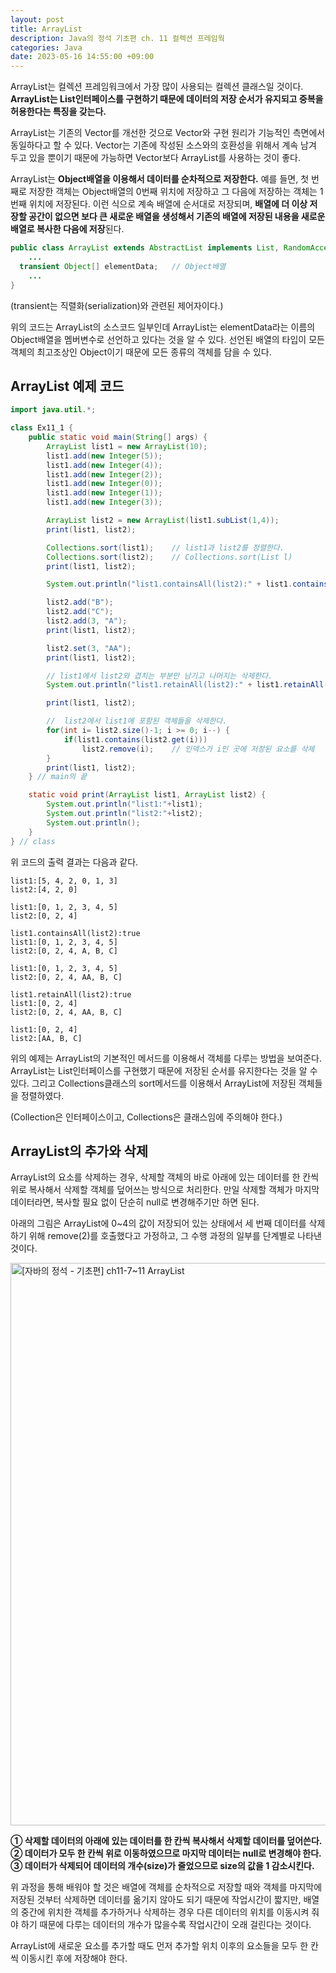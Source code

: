 ```yaml
---
layout: post
title: ArrayList
description: Java의 정석 기초편 ch. 11 컬렉션 프레임웍
categories: Java
date: 2023-05-16 14:55:00 +09:00
---
```

ArrayList는 컬렉션 프레임워크에서 가장 많이 사용되는 컬렉션 클래스일 것이다. **ArrayList는 List인터페이스를 구현하기 때문에 데이터의 저장 순서가 유지되고 중복을 허용한다는 특징을 갖는다.**

ArrayList는 기존의 Vector를 개선한 것으로 Vector와 구현 원리가 기능적인 측면에서 동일하다고 할 수 있다. Vector는 기존에 작성된 소스와의 호환성을 위해서 계속 남겨 두고 있을 뿐이기 때문에 가능하면 Vector보다 ArrayList를 사용하는 것이 좋다. 

ArrayList는 **Object배열을 이용해서 데이터를 순차적으로 저장한다.** 예를 들면, 첫 번째로 저장한 객체는 Object배열의 0번째 위치에 저장하고 그 다음에 저장하는 객체는 1번째 위치에 저장된다. 이런 식으로 계속 배열에 순서대로 저장되며, **배열에 더 이상 저장할 공간이 없으면 보다 큰 새로운 배열을 생성해서 기존의 배열에 저장된 내용을 새로운 배열로 복사한 다음에 저장**된다. 

```java
public class ArrayList extends AbstractList implements List, RandomAccess, Cloneable, java.io.Serializable {
    ...
  transient Object[] elementData;   // Object배열
    ...
}
```

(transient는 직렬화(serialization)와 관련된 제어자이다.)

위의 코드는 ArrayList의 소스코드 일부인데 ArrayList는 elementData라는 이름의 Object배열을 멤버변수로 선언하고 있다는 것을 알 수 있다. 선언된 배열의 타입이 모든 객체의 최고조상인 Object이기 때문에 모든 종류의 객체를 담을 수 있다.


## ArrayList 예제 코드

```java
import java.util.*;

class Ex11_1 {
	public static void main(String[] args) {
		ArrayList list1 = new ArrayList(10);
		list1.add(new Integer(5));
		list1.add(new Integer(4));
		list1.add(new Integer(2));
		list1.add(new Integer(0));
		list1.add(new Integer(1));
		list1.add(new Integer(3));

		ArrayList list2 = new ArrayList(list1.subList(1,4)); 
		print(list1, list2);

		Collections.sort(list1);	// list1과 list2를 정렬한다.
		Collections.sort(list2);	// Collections.sort(List l)
		print(list1, list2);

		System.out.println("list1.containsAll(list2):" + list1.containsAll(list2));

		list2.add("B");
		list2.add("C");
		list2.add(3, "A");
		print(list1, list2);

		list2.set(3, "AA");
		print(list1, list2);

		// list1에서 list2와 겹치는 부분만 남기고 나머지는 삭제한다. 
		System.out.println("list1.retainAll(list2):" + list1.retainAll(list2));

		print(list1, list2);

		//  list2에서 list1에 포함된 객체들을 삭제한다. 
		for(int i= list2.size()-1; i >= 0; i--) {
			if(list1.contains(list2.get(i)))
				list2.remove(i);	// 인덱스가 i인 곳에 저장된 요소를 삭제 
		}
		print(list1, list2);
	} // main의 끝 

	static void print(ArrayList list1, ArrayList list2) {
		System.out.println("list1:"+list1);
		System.out.println("list2:"+list2);
		System.out.println();		
	}
} // class
```

위 코드의 출력 결과는 다음과 같다.

```
list1:[5, 4, 2, 0, 1, 3]
list2:[4, 2, 0]

list1:[0, 1, 2, 3, 4, 5]
list2:[0, 2, 4]

list1.containsAll(list2):true
list1:[0, 1, 2, 3, 4, 5]
list2:[0, 2, 4, A, B, C]

list1:[0, 1, 2, 3, 4, 5]
list2:[0, 2, 4, AA, B, C]

list1.retainAll(list2):true
list1:[0, 2, 4]
list2:[0, 2, 4, AA, B, C]

list1:[0, 2, 4]
list2:[AA, B, C]
```

위의 예제는 ArrayList의 기본적인 메서드를 이용해서 객체를 다루는 방법을 보여준다. ArrayList는 List인터페이스를 구현했기 때문에 저장된 순서를 유지한다는 것을 알 수 있다. 그리고 Collections클래스의 sort메서드를 이용해서 ArrayList에 저장된 객체들을 정렬하였다.

(Collection은 인터페이스이고, Collections은 클래스임에 주의해야 한다.)


## ArrayList의 추가와 삭제

ArrayList의 요소를 삭제하는 경우, 삭제할 객체의 바로 아래에 있는 데이터를 한 칸씩 위로 복사해서 삭제할 객체를 덮어쓰는 방식으로 처리한다. 만일 삭제할 객체가 마지막 데이터라면, 복사할 필요 없이 단순히 null로 변경해주기만 하면 된다.

아래의 그림은 ArrayList에 0~4의 값이 저장되어 있는 상태에서 세 번째 데이터를 삭제하기 위해 remove(2)를 호출했다고 가정하고, 그 수행 과정의 일부를 단계별로 나타낸 것이다.

<img width="900" alt="[자바의 정석 - 기초편] ch11-7~11 ArrayList" title="[자바의 정석 - 기초편] ch11-7~11 ArrayList" src="https://github.com/johnkdk609/johnkdk609.github.io/assets/88493727/b5917b9c-6972-4932-8514-7acbb472bb72">

**① 삭제할 데이터의 아래에 있는 데이터를 한 칸씩 복사해서 삭제할 데이터를 덮어쓴다.**\
**② 데이터가 모두 한 칸씩 위로 이동하였으므로 마지막 데이터는 null로 변경해야 한다.**\
**③ 데이터가 삭제되어 데이터의 개수(size)가 줄었으므로 size의 값을 1 감소시킨다.**

위 과정을 통해 배워야 할 것은 배열에 객체를 순차적으로 저장할 때와 객체를 마지막에 저장된 것부터 삭제하면 데이터를 옮기지 않아도 되기 때문에 작업시간이 짧지만, 배열의 중간에 위치한 객체를 추가하거나 삭제하는 경우 다른 데이터의 위치를 이동시켜 줘야 하기 때문에 다루는 데이터의 개수가 많을수록 작업시간이 오래 걸린다는 것이다. 

ArrayList에 새로운 요소를 추가할 때도 먼저 추가할 위치 이후의 요소들을 모두 한 칸씩 이동시킨 후에 저장해야 한다.
